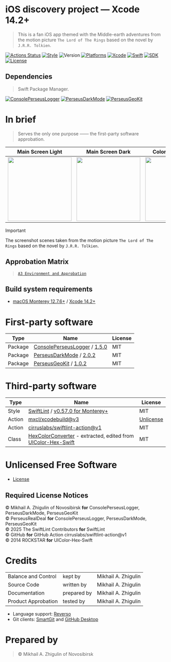 # iOS discovery project — Xcode 14.2+

> This is a fan iOS app themed with the Middle-earth adventures from the motion picture `The Lord of The Rings` based on the novel by `J.R.R. Tolkien`.

[![Actions Status](https://github.com/perseusrealdeal/theonering/actions/workflows/main.yml/badge.svg)](https://github.com/perseusrealdeal/theonering/actions/workflows/main.yml)
[![Style](https://github.com/perseusrealdeal/theonering/actions/workflows/swiftlint.yml/badge.svg)](https://github.com/perseusrealdeal/theonering/actions/workflows/swiftlint.yml)
![Version](https://img.shields.io/badge/Version-2.1-green.svg)
[![Platforms](https://img.shields.io/badge/Platform-iOS%2012.4+-orange.svg)](https://en.wikipedia.org/wiki/IOS_12)
[![Xcode](https://img.shields.io/badge/Xcode-14.2+-red.svg)](https://en.wikipedia.org/wiki/Xcode)
[![Swift](https://img.shields.io/badge/Swift-5-orange.svg)](https://docs.swift.org/swift-book/RevisionHistory/RevisionHistory.html)
[![SDK](https://img.shields.io/badge/SDK-UIKit%20-blueviolet.svg)](https://developer.apple.com/documentation/uikit)
[![License](http://img.shields.io/:License-Unlicense-green.svg)](/LICENSE)

## Dependencies

> Swift Package Manager.

[![ConsolePerseusLogger](http://img.shields.io/:ConsolePerseusLogger-1.5.0-green.svg)](https://github.com/perseusrealdeal/ConsolePerseusLogger.git)
[![PerseusDarkMode](http://img.shields.io/:PerseusDarkMode-2.0.2-green.svg)](https://github.com/perseusrealdeal/PerseusDarkMode.git)
[![PerseusGeoKit](http://img.shields.io/:PerseusGeoKit-1.0.2-green.svg)](https://github.com/perseusrealdeal/PerseusGeoKit.git)

# In brief

> Serves the only one purpose —— the first-party software approbation.

| Main Screen Light  | Main Screen Dark | Colors Screen Light | Colors Screen Dark |
| :--------------------: | :----------------------: | :-------------------: | :---------------------: |
| <img src="https://github.com/user-attachments/assets/b56a44db-427b-4c31-b4fc-f5ba64118dd7" width="200" style="max-width: 100%; display: block; margin-left: auto; margin-right: auto;"/> | <img src="https://github.com/user-attachments/assets/d511ce06-b938-4ba3-aea9-92a4a579ad40" width="200" style="max-width: 100%; display: block; margin-left: auto; margin-right: auto;"/> | <img src="https://github.com/user-attachments/assets/566d3c63-415d-4b11-a8e7-fc7e73dcce9e" width="200" style="max-width: 100%; display: block; margin-left: auto; margin-right: auto;"/> | <img src="https://github.com/user-attachments/assets/b3381bf7-3f73-465e-aefd-af5191d72af8" width="200" style="max-width: 100%; display: block; margin-left: auto; margin-right: auto;"/> |

> [!IMPORTANT]
> The screenshot scenes taken from the motion picture `The Lord of The Rings` based on the novel by `J.R.R. Tolkien`.

## Approbation Matrix

> [`A3 Environment and Approbation`](/APPROBATION.md)

## Build system requirements

- [macOS Monterey 12.7.6+](https://apps.apple.com/by/app/macos-monterey/id1576738294) / [Xcode 14.2+](https://developer.apple.com/services-account/download?path=/Developer_Tools/Xcode_14.2/Xcode_14.2.xip)

# First-party software

| Type    | Name                                                                                                                                                                  | License |
| ------- | --------------------------------------------------------------------------------------------------------------------------------------------------------------------- | ------- |
| Package | [ConsolePerseusLogger](https://github.com/perseusrealdeal/ConsolePerseusLogger) / [1.5.0](https://github.com/perseusrealdeal/ConsolePerseusLogger/releases/tag/1.5.0) | MIT     |
| Package | [PerseusDarkMode](https://github.com/perseusrealdeal/PerseusDarkMode) / [2.0.2](https://github.com/perseusrealdeal/PerseusDarkMode/releases/tag/2.0.2)                | MIT     |
| Package | [PerseusGeoKit](https://github.com/perseusrealdeal/PerseusGeoKit) / [1.0.2](https://github.com/perseusrealdeal/PerseusGeoKit/releases/tag/1.0.2)                      | MIT     |

# Third-party software

| Type   | Name                                                                                                                              | License                            |
| ------ | --------------------------------------------------------------------------------------------------------------------------------- | ---------------------------------- |
| Style  | [SwiftLint](https://github.com/realm/SwiftLint) / [v0.57.0 for Monterey+](https://github.com/realm/SwiftLint/releases/tag/0.57.0) | MIT                                |
| Action | [mxcl/xcodebuild@v3](https://github.com/mxcl/xcodebuild)                                                                          | [Unlicense](https://unlicense.org) |
| Action | [cirruslabs/swiftlint-action@v1](https://github.com/cirruslabs/swiftlint-action/)                                                 | MIT                                |
| Class  | [HexColorConverter](/DiscoveryProject/DarkModeDiscovery/Configuration/ThirdPartyCode/HexColorConverter.swift) -  extracted, edited from [UIColor-Hex-Swift](https://github.com/yeahdongcn/UIColor-Hex-Swift) | MIT |

# Unlicensed Free Software

- [License](/LICENSE)

## Required License Notices

© Mikhail A. Zhigulin of Novosibirsk **for** ConsolePerseusLogger, PerseusDarkMode, PerseusGeoKit</br>
© PerseusRealDeal **for** ConsolePerseusLogger, PerseusDarkMode, PerseusGeoKit</br>
© 2025 The SwiftLint Contributors **for** SwiftLint</br>
© GitHub **for** GitHub Action cirruslabs/swiftlint-action@v1</br>
© 2014 R0CKSTAR **for** UIColor-Hex-Swift</br>

# Credits

<table>
<tr>
    <td>Balance and Control</td>
    <td>kept by</td>
    <td>Mikhail A. Zhigulin</td>
</tr>
<tr>
    <td>Source Code</td>
    <td>written by</td>
    <td>Mikhail A. Zhigulin</td>
</tr>
<tr>
    <td>Documentation</td>
    <td>prepared by</td>
    <td>Mikhail A. Zhigulin</td>
</tr>
<tr>
    <td>Product Approbation</td>
    <td>tested by</td>
    <td>Mikhail A. Zhigulin</td>
</tr>
</table>

- Language support: [Reverso](https://www.reverso.net/)
- Git clients: [SmartGit](https://syntevo.com/) and [GitHub Desktop](https://github.com/apps/desktop)

# Prepared by

> © Mikhail A. Zhigulin of Novosibirsk
